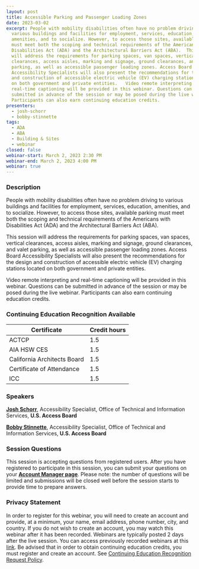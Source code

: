 ```yaml
---
layout: post
title: Accessible Parking and Passenger Loading Zones
date: 2023-03-02
excerpt: People with mobility disabilities often have no problem driving to
  various buildings and facilities for employment, services, education,
  amenities, and to socialize. However, to access those sites, available parking
  must meet both the scoping and technical requirements of the Americans with
  Disabilities Act (ADA) and the Architectural Barriers Act (ABA).  This session
  will address the requirements for parking spaces, van spaces, vertical
  clearances, access aisles, marking and signage, ground clearances, and valet
  parking, as well as accessible passenger loading zones. Access Board
  Accessibility Specialists will also present the recommendations for the design
  and construction of accessible electric vehicle (EV) charging stations located
  on both government and private entities.   Video remote interpreting and
  real-time captioning will be provided in this webinar. Questions can be
  submitted in advance of the session or may be posed during the live webinar.
  Participants can also earn continuing education credits.
presenters:
  - josh-schorr
  - bobby-stinnette
tags:
  - ADA
  - ABA
  - Building & Sites
  - webinar
closed: false
webinar-start: March 2, 2023 2:30 PM
webinar-end: March 2, 2023 4:00 PM
webinar: true
---
```

### Description

People with mobility disabilities often have no problem driving to various buildings and facilities for employment, services, education, amenities, and to socialize. However, to access those sites, available parking must meet both the scoping and technical requirements of the Americans with Disabilities Act (ADA) and the Architectural Barriers Act (ABA).

This session will address the requirements for parking spaces, van spaces, vertical clearances, access aisles, marking and signage, ground clearances, and valet parking, as well as accessible passenger loading zones. Access Board Accessibility Specialists will also present the recommendations for the design and construction of accessible electric vehicle (EV) charging stations located on both government and private entities. 

Video remote interpreting and real-time captioning will be provided in this webinar. Questions can be submitted in advance of the session or may be posed during the live webinar. Participants can also earn continuing education credits.

### Continuing Education Recognition Available

| **Certificate**             | **Credit hours** |
| --------------------------- | ---------------- |
| ACTCP                       | 1.5              |
| AIA HSW CES                 | 1.5              |
| California Architects Board | 1.5              |
| Certificate of Attendance   | 1.5              |
| ICC                         | 1.5              |

### Speakers

**[Josh Schorr](https://www.accessibilityonline.org/speakers/speaker.aspx?id=10805)**, Accessibility Specialist, Office of Technical and Information Services, **U.S. Access Board**

**[Bobby Stinnette](https://www.accessibilityonline.org/speakers/speaker.aspx?id=10811&ret=Accessible%20Amusement%20Rides)**, Accessibility Specialist, Office of Technical and Information Services, **U.S. Access Board**


### Session Questions

This session is accepting questions from registered users. After you have registered to participate in this session, you can submit your questions on your **[Account Manager page](https://www.accessibilityonline.org/ao/accountManager/110952)**. Please note: the number of questions will be limited and submissions will be closed well before the session starts to provide time to prepare answers.

### Privacy Statement

In order to register for this webinar, you will need to create an account and provide, at a minimum, your name, email address, phone number, city, and country. If you do not wish to create an account, you may watch this webinar after it has been recorded. Webinars are typically posted 2 days after the live session. You can access previously recorded webinars at this [link](https://www.accessibilityonline.org/ao/archives/). Be advised that in order to obtain continuing education credits, you must register and create an account. See [Continuing Education Recognition Request Policy](https://www.accessibilityonline.org/continuing-education/CEUDetails.aspx).
